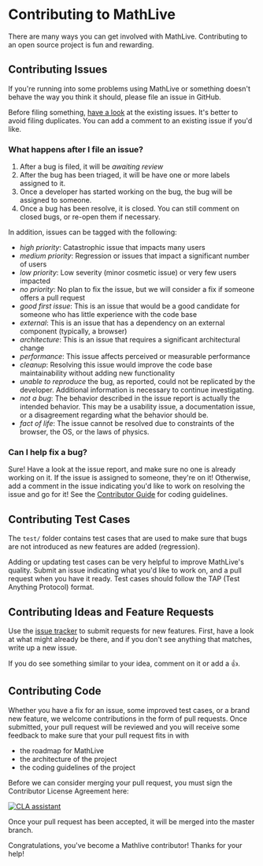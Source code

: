 # Contributing to MathLive

There are many ways you can get involved with MathLive. Contributing to 
an open source project is fun and rewarding.

## Contributing Issues

If you're running into some problems using MathLive or something doesn't 
behave the way you think it should, please file an issue in GitHub.

Before filing something, [have a look](https://github.com/arnog/mathlive/issues) 
at the existing issues. It's better to avoid filing duplicates. You can 
add a comment to an existing issue if you'd like.

### What happens after I file an issue?

1. After a bug is filed, it will be _awaiting review_
2. After the bug has been triaged, it will be have one or more labels assigned to it.
3. Once a developer has started working on the bug, the bug will be assigned to someone.
4. Once a bug has been resolve, it is closed. You can still comment on closed bugs, or re-open them if necessary.

In addition, issues can be tagged with the following:
* _high priority_: Catastrophic issue that impacts many users
* _medium priority_: Regression or issues that impact a significant number of users
* _low priority_: Low severity (minor cosmetic issue) or very few users impacted
* _no priority_: No plan to fix the issue, but we will consider a fix if someone offers a pull request
* _good first issue_: This is an issue that would be a good candidate for someone 
who has little experience with the code base
* _external_: This is an issue that has a dependency on an external component
(typically, a browser)
* _architecture_: This is an issue that requires a significant architectural
change
* _performance_: This issue affects perceived or measurable performance
* _cleanup_: Resolving this issue would improve the code base maintainability
without adding new functionality
* _unable to reproduce_ the bug, as reported, could not be replicated
by the developer. Additional information is necessary to continue investigating.
* _not a bug_: The behavior described in the issue report is actually
the intended behavior. This may be a usability issue, a documentation issue, 
or a disagreement regarding what the behavior should be.
* _fact of life_: The issue cannot be resolved due to constraints of
the browser, the OS, or the laws of physics.

### Can I help fix a bug?

Sure! Have a look at the issue report, and make sure no one is already 
working on it. If the issue is assigned to someone, they're on it! 
Otherwise, add a comment in the issue indicating you'd like to work on
resolving the issue and go for it! See the [Contributor Guide](CONTRIBUTOR_GUIDE.md) for coding guidelines.


## Contributing Test Cases

The `test/` folder contains test cases that are used to make sure that 
bugs are not introduced as new features are added (regression). 

Adding or updating test cases can be very helpful
to improve MathLive's quality. Submit an issue indicating what you'd like
to work on, and a pull request when you have it ready. Test cases should 
follow the TAP (Test Anything Protocol) format.


## Contributing Ideas and Feature Requests

Use the [issue tracker](https://github.com/arnog/mathlive/issues) to submit
requests for new features. First, have a look at what might already be there,
and if you don't see anything that matches, write up a new issue.

If you do see something similar to your idea, comment on it or add a 👍.

## Contributing Code

Whether you have a fix for an issue, some improved test cases, or a brand
new feature, we welcome contributions in the form of pull requests. 
Once submitted, your pull request will be reviewed and you will receive
some feedback to make sure that your pull request fits in with
* the roadmap for MathLive
* the architecture of the project
* the coding guidelines of the project

Before we can consider merging your pull request, you must sign the 
Contributor License Agreement here: 

<a href="https://cla-assistant.io/arnog/mathlive"><img src="https://cla-assistant.io/readme/badge/arnog/mathlive" alt="CLA assistant" /></a>

Once your pull request has been accepted, it will be merged 
into the master branch.

Congratulations, you've become a Mathlive contributor! Thanks for your help!
